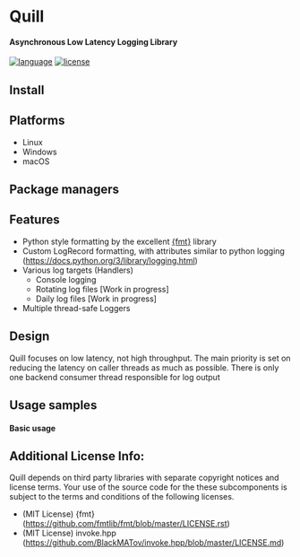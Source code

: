 # Quill

#### Asynchronous Low Latency Logging Library

[![language][badge.language]][language]
[![license][badge.license]][license]

[badge.language]: https://img.shields.io/badge/language-C%2B%2B14-red.svg
[badge.license]: https://img.shields.io/badge/license-MIT-blue.svg

[language]: https://en.wikipedia.org/wiki/C%2B%2B14
[license]: https://en.wikipedia.org/wiki/MIT_License

## Install

## Platforms
 * Linux
 * Windows
 * macOS
 
 ## Package managers
 
 ## Features
 * Python style formatting by the excellent [{fmt}](https://github.com/fmtlib/fmt) library
 * Custom LogRecord formatting, with attributes similar to python logging (https://docs.python.org/3/library/logging.html)
 * Various log targets (Handlers)
    * Console logging 
    * Rotating log files [Work in progress]
    * Daily log files [Work in progress]
 * Multiple thread-safe Loggers

## Design
Quill focuses on low latency, not high throughput. The main priority is set on reducing the latency on caller threads as much as possible. There is only one backend consumer thread responsible for log output

## Usage samples

#### Basic usage

## Additional License Info:
Quill depends on third party libraries with separate copyright notices and license terms. 
Your use of the source code for the these subcomponents is subject to the terms and conditions of the following licenses.

   * (MIT License) {fmt} (https://github.com/fmtlib/fmt/blob/master/LICENSE.rst)
   * (MIT License) invoke.hpp (https://github.com/BlackMATov/invoke.hpp/blob/master/LICENSE.md)

